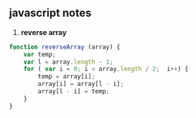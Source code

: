 ## javascript notes
1. **reverse array** 
```javascript
function reverseArray (array) {  
	var temp;	 
	var l = array.length - 1;
	for ( var i = 0; i < array.length / 2;  i++) {
		temp = array[i];
		array[i] = array[l - i];
		array[l - i] = temp;
	}
}
```		 
